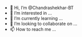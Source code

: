 - 👋 Hi, I’m @Chandrashekhar-BT
- 👀 I’m interested in ...
- 🌱 I’m currently learning ...
- 💞️ I’m looking to collaborate on ...
- 📫 How to reach me ...

<!---
Chandrashekhar-BT/Chandrashekhar-BT is a ✨ special ✨ repository because its `README.md` (this file) appears on your GitHub profile.
You can click the Preview link to take a look at your changes.
--->
